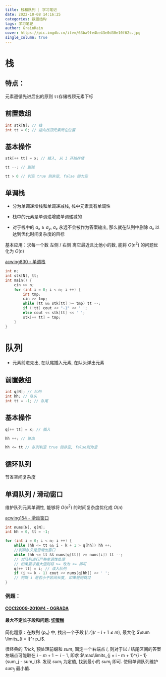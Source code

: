 ```yaml
---
title: 栈和队列 | 学习笔记
date: 2022-10-08 14:16:25
categories: 数据结构
tags: 学习笔记
author: GrainRain
cover: https://pic.imgdb.cn/item/63ba9fe4be43e0d30e10f62c.jpg
single_column: true
---
```



# 栈

## 特点：

元素遵循先进后出的原则
`tt`存储栈顶元素下标

## 前置数组

```cpp
int stk[N]; // 栈
int tt = 0; // 指向栈顶元素所在位置
```

## 基本操作

```cpp
stk[++ tt] = x; // 插入, 从 1 开始存储

tt --; // 删除 

tt > 0 // 判空 true 则非空, false 则为空
```

## 单调栈

- 分为单调递增栈和单调递减栈, 栈中元素具有单调性

- 栈中的元素是单调递增或单调递减的

- 对于栈中的 $a_x \geqslant a_y$,  $a_x$ 永远不会被作为答案输出, 那么就在队列中删除 $a_x$ 以达到优化时间复杂度的目标

基本应用：求每一个数 左侧 / 右侧 离它最近且比他小的数, 能将 $O(n^2)$ 的问题优化为 $O(n)$

[acwing830 - 单调栈](https://www.acwing.com/problem/content/832/)

```cpp
int n;
int stk[N], tt;
int main() {
	cin >> n;
	for (int i = 0; i < n; i ++) {
		int tmp;
		cin >> tmp;
		while (tt && stk[tt] >= tmp) tt --;
		if (!tt) cout << "-1" << ' ';
		else cout << stk[tt] << ' ';
		stk[++ tt] = tmp;
	}
}
```

# 队列

- 元素前进先出, 在队尾插入元素, 在队头弹出元素

## 前置数组

```cpp
int q[N]; // 队列
int hh; // 队头
int tt = -1; // 队尾
```

## 基本操作

```cpp
q[++ tt] = x; // 插入

hh ++; // 弹出

hh <= tt // 队列判空 true 则非空, false则为空
```

## 循环队列

节省空间复杂度

## 单调队列 / 滑动窗口

维护队列元素单调性, 能够将 $O(n^2)$ 的时间复杂度优化成 $O(n)$

[acwing154 - 滑动窗口](https://www.acwing.com/problem/content/156/)

```cpp
int nums[N], q[N];
int hh = 0, tt = -1;

for (int i = 0; i < n; i ++) {
	while (hh <= tt && i - k + 1 > q[hh]) hh ++;
	//判断队头是否滑出窗口 
	while (hh <= tt && nums[q[tt]] >= nums[i]) tt --;
	// 对队列进行严格单调性处理
	// 如果要求最大值则将 >= 改为 <= 即可
	q[++ tt] = i; // 读入队列 
	if (i >= k - 1) cout << nums[q[hh]] << ' ';
	// 判断 i 是否小于区间长度, 如果是则跳过 
}
```

### 例题：

#### [COCI2009-2010#4 - OGRADA](https://www.luogu.com.cn/problem/P7697)



#### 最大不定长子段和问题: [切蛋糕](https://www.luogu.com.cn/problem/P1714)

简化题意：在数列 $\{p_n\}$ 中, 找出一个子段 $[l,r](r - l + 1 \le m)$, 最大化 $\sum \limits_{i = l}^r p_i$. 

很经典的 $Trick$, 预处理前缀和 $sum$, 固定一个右端点 $i$, 则对于以 $i$ 结尾区间的答案左端点可能取在 $i - m + 1 \sim i - 1$, 即求 $\max\limits_{j = i - m + 1}^{i - 1} {sum_j - sum_i}$. 发现 $sum_i$ 为定值, 找到最小的 $sum_j$ 即可. 使用单调队列维护 $sum_j$ 最小值. 